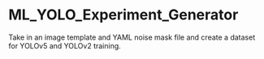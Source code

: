 # ML_YOLO_Experiment_Generator
Take in an image template and YAML noise mask file and create a dataset for YOLOv5 and YOLOv2 training.
